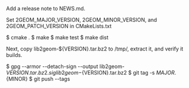 
Add a release note to NEWS.md.

Set 2GEOM_MAJOR_VERSION, 2GEOM_MINOR_VERSION, and 2GEOM_PATCH_VERSION in CMakeLists.txt

$ cmake .
$ make
$ make test
$ make dist

Next, copy lib2geom-${VERSION}.tar.bz2 to /tmp/, extract it, and verify
it builds.

$ gpg --armor --detach-sign --output lib2geom-${VERSION}.tar.bz2.sig lib2geom-${VERSION}.tar.bz2 
$ git tag -s ${MAJOR}.${MINOR}
$ git push --tags
